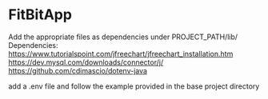 # FitBitApp

Add the appropriate files as dependencies under PROJECT_PATH/lib/    
Dependencies:  
https://www.tutorialspoint.com/jfreechart/jfreechart_installation.htm    
https://dev.mysql.com/downloads/connector/j/   
https://github.com/cdimascio/dotenv-java   

add a .env file and follow the example provided in the base project directory
